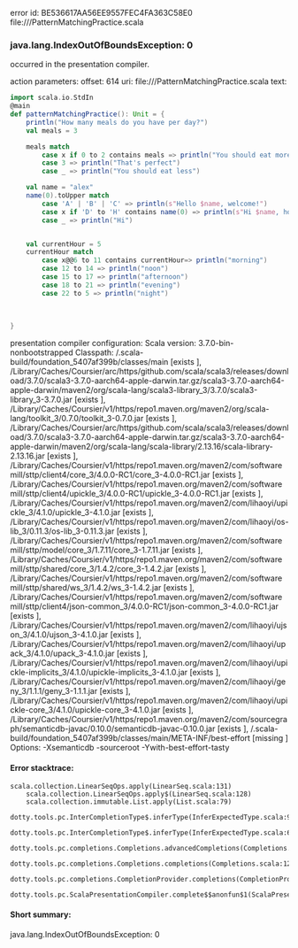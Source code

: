 error id: BE536617AA56EE9557FEC4FA363C58E0
file://<WORKSPACE>/PatternMatchingPractice.scala
### java.lang.IndexOutOfBoundsException: 0

occurred in the presentation compiler.



action parameters:
offset: 614
uri: file://<WORKSPACE>/PatternMatchingPractice.scala
text:
```scala
import scala.io.StdIn
@main
def patternMatchingPractice(): Unit = {
    println("How many meals do you have per day?")
    val meals = 3

    meals match
        case x if 0 to 2 contains meals => println("You should eat more")
        case 3 => println("That's perfect")
        case _ => println("You should eat less")

    val name = "alex"
    name(0).toUpper match
        case 'A' | 'B' | 'C' => println(s"Hello $name, welcome!")
        case x if 'D' to 'H' contains name(0) => println(s"Hi $name, how are you?")
        case _ => println("Hi")


    val currentHour = 5
    currentHour match
        case x@@6 to 11 contains currentHour=> println("morning")
        case 12 to 14 => println("noon")
        case 15 to 17 => println("afternoon")
        case 18 to 21 => println("evening")
        case 22 to 5 => println("night")
        
    
    
}
```


presentation compiler configuration:
Scala version: 3.7.0-bin-nonbootstrapped
Classpath:
<WORKSPACE>/.scala-build/foundation_5407af399b/classes/main [exists ], <HOME>/Library/Caches/Coursier/arc/https/github.com/scala/scala3/releases/download/3.7.0/scala3-3.7.0-aarch64-apple-darwin.tar.gz/scala3-3.7.0-aarch64-apple-darwin/maven2/org/scala-lang/scala3-library_3/3.7.0/scala3-library_3-3.7.0.jar [exists ], <HOME>/Library/Caches/Coursier/v1/https/repo1.maven.org/maven2/org/scala-lang/toolkit_3/0.7.0/toolkit_3-0.7.0.jar [exists ], <HOME>/Library/Caches/Coursier/arc/https/github.com/scala/scala3/releases/download/3.7.0/scala3-3.7.0-aarch64-apple-darwin.tar.gz/scala3-3.7.0-aarch64-apple-darwin/maven2/org/scala-lang/scala-library/2.13.16/scala-library-2.13.16.jar [exists ], <HOME>/Library/Caches/Coursier/v1/https/repo1.maven.org/maven2/com/softwaremill/sttp/client4/core_3/4.0.0-RC1/core_3-4.0.0-RC1.jar [exists ], <HOME>/Library/Caches/Coursier/v1/https/repo1.maven.org/maven2/com/softwaremill/sttp/client4/upickle_3/4.0.0-RC1/upickle_3-4.0.0-RC1.jar [exists ], <HOME>/Library/Caches/Coursier/v1/https/repo1.maven.org/maven2/com/lihaoyi/upickle_3/4.1.0/upickle_3-4.1.0.jar [exists ], <HOME>/Library/Caches/Coursier/v1/https/repo1.maven.org/maven2/com/lihaoyi/os-lib_3/0.11.3/os-lib_3-0.11.3.jar [exists ], <HOME>/Library/Caches/Coursier/v1/https/repo1.maven.org/maven2/com/softwaremill/sttp/model/core_3/1.7.11/core_3-1.7.11.jar [exists ], <HOME>/Library/Caches/Coursier/v1/https/repo1.maven.org/maven2/com/softwaremill/sttp/shared/core_3/1.4.2/core_3-1.4.2.jar [exists ], <HOME>/Library/Caches/Coursier/v1/https/repo1.maven.org/maven2/com/softwaremill/sttp/shared/ws_3/1.4.2/ws_3-1.4.2.jar [exists ], <HOME>/Library/Caches/Coursier/v1/https/repo1.maven.org/maven2/com/softwaremill/sttp/client4/json-common_3/4.0.0-RC1/json-common_3-4.0.0-RC1.jar [exists ], <HOME>/Library/Caches/Coursier/v1/https/repo1.maven.org/maven2/com/lihaoyi/ujson_3/4.1.0/ujson_3-4.1.0.jar [exists ], <HOME>/Library/Caches/Coursier/v1/https/repo1.maven.org/maven2/com/lihaoyi/upack_3/4.1.0/upack_3-4.1.0.jar [exists ], <HOME>/Library/Caches/Coursier/v1/https/repo1.maven.org/maven2/com/lihaoyi/upickle-implicits_3/4.1.0/upickle-implicits_3-4.1.0.jar [exists ], <HOME>/Library/Caches/Coursier/v1/https/repo1.maven.org/maven2/com/lihaoyi/geny_3/1.1.1/geny_3-1.1.1.jar [exists ], <HOME>/Library/Caches/Coursier/v1/https/repo1.maven.org/maven2/com/lihaoyi/upickle-core_3/4.1.0/upickle-core_3-4.1.0.jar [exists ], <HOME>/Library/Caches/Coursier/v1/https/repo1.maven.org/maven2/com/sourcegraph/semanticdb-javac/0.10.0/semanticdb-javac-0.10.0.jar [exists ], <WORKSPACE>/.scala-build/foundation_5407af399b/classes/main/META-INF/best-effort [missing ]
Options:
-Xsemanticdb -sourceroot <WORKSPACE> -Ywith-best-effort-tasty




#### Error stacktrace:

```
scala.collection.LinearSeqOps.apply(LinearSeq.scala:131)
	scala.collection.LinearSeqOps.apply$(LinearSeq.scala:128)
	scala.collection.immutable.List.apply(List.scala:79)
	dotty.tools.pc.InterCompletionType$.inferType(InferExpectedType.scala:98)
	dotty.tools.pc.InterCompletionType$.inferType(InferExpectedType.scala:66)
	dotty.tools.pc.completions.Completions.advancedCompletions(Completions.scala:523)
	dotty.tools.pc.completions.Completions.completions(Completions.scala:122)
	dotty.tools.pc.completions.CompletionProvider.completions(CompletionProvider.scala:139)
	dotty.tools.pc.ScalaPresentationCompiler.complete$$anonfun$1(ScalaPresentationCompiler.scala:191)
```
#### Short summary: 

java.lang.IndexOutOfBoundsException: 0